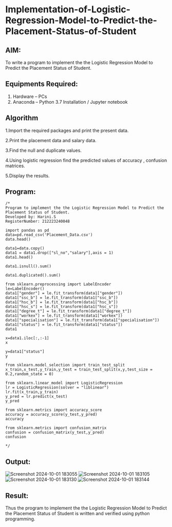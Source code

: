 # Implementation-of-Logistic-Regression-Model-to-Predict-the-Placement-Status-of-Student

## AIM:
To write a program to implement the the Logistic Regression Model to Predict the Placement Status of Student.

## Equipments Required:
1. Hardware – PCs
2. Anaconda – Python 3.7 Installation / Jupyter notebook

## Algorithm
1.Import the required packages and print the present data.

2.Print the placement data and salary data.

3.Find the null and duplicate values.

4.Using logistic regression find the predicted values of accuracy , confusion matrices.

5.Display the results.
## Program:
```
/*
Program to implement the the Logistic Regression Model to Predict the Placement Status of Student.
Developed by: Harini.S
RegisterNumber: 212223240048

import pandas as pd
data=pd.read_csv('Placement_Data.csv')
data.head()

data1=data.copy()
data1 = data1.drop(["sl_no","salary"],axis = 1)
data1.head()

data1.isnull().sum()

data1.duplicated().sum()

from sklearn.preprocessing import LabelEncoder
le=LabelEncoder()
data1["gender"] = le.fit_transform(data1["gender"])
data1["ssc_b"] = le.fit_transform(data1["ssc_b"])
data1["hsc_b"] = le.fit_transform(data1["hsc_b"])
data1["hsc_s"] = le.fit_transform(data1["hsc_s"])
data1["degree_t"] = le.fit_transform(data1["degree_t"])
data1["workex"] = le.fit_transform(data1["workex"])
data1["specialisation"] = le.fit_transform(data1["specialisation"])
data1["status"] = le.fit_transform(data1["status"])
data1

x=data1.iloc[:,:-1]
x

y=data1["status"]
y

from sklearn.model_selection import train_test_split
x_train,x_test,y_train,y_test = train_test_split(x,y,test_size = 0.2,random_state = 0)

from sklearn.linear_model import LogisticRegression
lr = LogisticRegression(solver = "liblinear")
lr.fit(x_train,y_train)
y_pred = lr.predict(x_test)
y_pred

from sklearn.metrics import accuracy_score
accuracy = accuracy_score(y_test,y_pred)
accuracy

from sklearn.metrics import confusion_matrix
confusion = confusion_matrix(y_test,y_pred)
confusion

*/
```

## Output:
![Screenshot 2024-10-01 183055](https://github.com/user-attachments/assets/b5ffbec6-0f9d-48b8-94d9-5ab532a45960)
![Screenshot 2024-10-01 183105](https://github.com/user-attachments/assets/8ccaa147-b64d-4a13-943e-1017e10a775f)
![Screenshot 2024-10-01 183130](https://github.com/user-attachments/assets/3807c19e-028d-45b0-bf83-c3e89211a5be)
![Screenshot 2024-10-01 183144](https://github.com/user-attachments/assets/5d024a72-7a57-461f-b1e5-2434b0ce604b)


## Result:
Thus the program to implement the the Logistic Regression Model to Predict the Placement Status of Student is written and verified using python programming.

